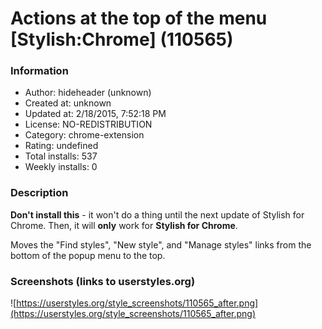 # Actions at the top of the menu [Stylish:Chrome] (110565)

### Information
- Author: hideheader (unknown)
- Created at: unknown
- Updated at: 2/18/2015, 7:52:18 PM
- License: NO-REDISTRIBUTION
- Category: chrome-extension
- Rating: undefined
- Total installs: 537
- Weekly installs: 0


### Description
<b>Don't install this</b> - it won't do a thing until the next update of Stylish for Chrome. Then,
it will <b>only</b> work for <b>Stylish for Chrome</b>.

Moves the "Find styles", "New style", and "Manage styles" links from the bottom of the popup menu to the top.


### Screenshots (links to userstyles.org)
![https://userstyles.org/style_screenshots/110565_after.png](https://userstyles.org/style_screenshots/110565_after.png)


